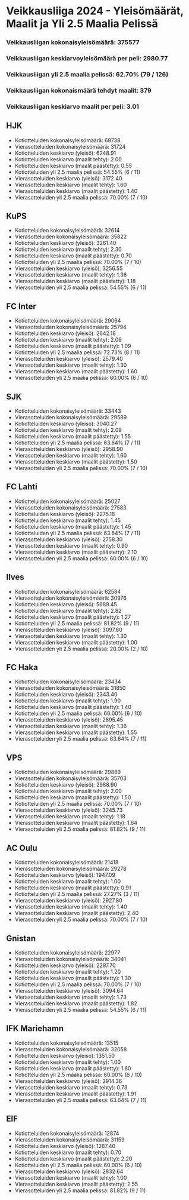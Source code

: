 # Veikkausliiga 2024 - Yleisömäärät, Maalit ja Yli 2.5 Maalia Pelissä

### Veikkausliigan kokonaisyleisömäärä: 375577
### Veikkausliigan keskiarvoyleisömäärä per peli: 2980.77
### Veikkausliigan yli 2.5 maalia pelissä: 62.70% (79 / 126)
### Veikkausliigan kokonaismäärä tehdyt maalit: 379
### Veikkausliigan keskiarvo maalit per peli: 3.01

## HJK
- Kotiotteluiden kokonaisyleisömäärä: 68738
- Vierasotteluiden kokonaisyleisömäärä: 31724
- Kotiotteluiden keskiarvo (yleisö): 6248.91
- Kotiotteluiden keskiarvo (maalit tehty): 2.00
- Kotiotteluiden keskiarvo (maalit päästetty): 0.55
- Kotiotteluiden yli 2.5 maalia pelissä: 54.55% (6 / 11)
- Vierasotteluiden keskiarvo (yleisö): 3172.40
- Vierasotteluiden keskiarvo (maalit tehty): 1.60
- Vierasotteluiden keskiarvo (maalit päästetty): 1.40
- Vierasotteluiden yli 2.5 maalia pelissä: 70.00% (7 / 10)

## KuPS
- Kotiotteluiden kokonaisyleisömäärä: 32614
- Vierasotteluiden kokonaisyleisömäärä: 35822
- Kotiotteluiden keskiarvo (yleisö): 3261.40
- Kotiotteluiden keskiarvo (maalit tehty): 2.30
- Kotiotteluiden keskiarvo (maalit päästetty): 0.70
- Kotiotteluiden yli 2.5 maalia pelissä: 70.00% (7 / 10)
- Vierasotteluiden keskiarvo (yleisö): 3256.55
- Vierasotteluiden keskiarvo (maalit tehty): 1.36
- Vierasotteluiden keskiarvo (maalit päästetty): 1.18
- Vierasotteluiden yli 2.5 maalia pelissä: 54.55% (6 / 11)

## FC Inter
- Kotiotteluiden kokonaisyleisömäärä: 29064
- Vierasotteluiden kokonaisyleisömäärä: 25794
- Kotiotteluiden keskiarvo (yleisö): 2642.18
- Kotiotteluiden keskiarvo (maalit tehty): 2.09
- Kotiotteluiden keskiarvo (maalit päästetty): 1.09
- Kotiotteluiden yli 2.5 maalia pelissä: 72.73% (8 / 11)
- Vierasotteluiden keskiarvo (yleisö): 2579.40
- Vierasotteluiden keskiarvo (maalit tehty): 1.30
- Vierasotteluiden keskiarvo (maalit päästetty): 1.60
- Vierasotteluiden yli 2.5 maalia pelissä: 60.00% (6 / 10)

## SJK
- Kotiotteluiden kokonaisyleisömäärä: 33443
- Vierasotteluiden kokonaisyleisömäärä: 29589
- Kotiotteluiden keskiarvo (yleisö): 3040.27
- Kotiotteluiden keskiarvo (maalit tehty): 2.09
- Kotiotteluiden keskiarvo (maalit päästetty): 1.55
- Kotiotteluiden yli 2.5 maalia pelissä: 63.64% (7 / 11)
- Vierasotteluiden keskiarvo (yleisö): 2958.90
- Vierasotteluiden keskiarvo (maalit tehty): 1.60
- Vierasotteluiden keskiarvo (maalit päästetty): 1.50
- Vierasotteluiden yli 2.5 maalia pelissä: 70.00% (7 / 10)

## FC Lahti
- Kotiotteluiden kokonaisyleisömäärä: 25027
- Vierasotteluiden kokonaisyleisömäärä: 27583
- Kotiotteluiden keskiarvo (yleisö): 2275.18
- Kotiotteluiden keskiarvo (maalit tehty): 1.45
- Kotiotteluiden keskiarvo (maalit päästetty): 1.45
- Kotiotteluiden yli 2.5 maalia pelissä: 63.64% (7 / 11)
- Vierasotteluiden keskiarvo (yleisö): 2758.30
- Vierasotteluiden keskiarvo (maalit tehty): 0.90
- Vierasotteluiden keskiarvo (maalit päästetty): 2.10
- Vierasotteluiden yli 2.5 maalia pelissä: 60.00% (6 / 10)

## Ilves
- Kotiotteluiden kokonaisyleisömäärä: 62584
- Vierasotteluiden kokonaisyleisömäärä: 30976
- Kotiotteluiden keskiarvo (yleisö): 5689.45
- Kotiotteluiden keskiarvo (maalit tehty): 2.82
- Kotiotteluiden keskiarvo (maalit päästetty): 1.27
- Kotiotteluiden yli 2.5 maalia pelissä: 81.82% (9 / 11)
- Vierasotteluiden keskiarvo (yleisö): 3097.60
- Vierasotteluiden keskiarvo (maalit tehty): 1.30
- Vierasotteluiden keskiarvo (maalit päästetty): 1.00
- Vierasotteluiden yli 2.5 maalia pelissä: 20.00% (2 / 10)

## FC Haka
- Kotiotteluiden kokonaisyleisömäärä: 23434
- Vierasotteluiden kokonaisyleisömäärä: 31850
- Kotiotteluiden keskiarvo (yleisö): 2343.40
- Kotiotteluiden keskiarvo (maalit tehty): 1.90
- Kotiotteluiden keskiarvo (maalit päästetty): 1.40
- Kotiotteluiden yli 2.5 maalia pelissä: 60.00% (6 / 10)
- Vierasotteluiden keskiarvo (yleisö): 2895.45
- Vierasotteluiden keskiarvo (maalit tehty): 1.36
- Vierasotteluiden keskiarvo (maalit päästetty): 1.55
- Vierasotteluiden yli 2.5 maalia pelissä: 63.64% (7 / 11)

## VPS
- Kotiotteluiden kokonaisyleisömäärä: 29889
- Vierasotteluiden kokonaisyleisömäärä: 35703
- Kotiotteluiden keskiarvo (yleisö): 2988.90
- Kotiotteluiden keskiarvo (maalit tehty): 2.00
- Kotiotteluiden keskiarvo (maalit päästetty): 1.50
- Kotiotteluiden yli 2.5 maalia pelissä: 70.00% (7 / 10)
- Vierasotteluiden keskiarvo (yleisö): 3245.73
- Vierasotteluiden keskiarvo (maalit tehty): 1.18
- Vierasotteluiden keskiarvo (maalit päästetty): 1.64
- Vierasotteluiden yli 2.5 maalia pelissä: 81.82% (9 / 11)

## AC Oulu
- Kotiotteluiden kokonaisyleisömäärä: 21418
- Vierasotteluiden kokonaisyleisömäärä: 29278
- Kotiotteluiden keskiarvo (yleisö): 1947.09
- Kotiotteluiden keskiarvo (maalit tehty): 1.00
- Kotiotteluiden keskiarvo (maalit päästetty): 0.91
- Kotiotteluiden yli 2.5 maalia pelissä: 27.27% (3 / 11)
- Vierasotteluiden keskiarvo (yleisö): 2927.80
- Vierasotteluiden keskiarvo (maalit tehty): 1.40
- Vierasotteluiden keskiarvo (maalit päästetty): 2.40
- Vierasotteluiden yli 2.5 maalia pelissä: 70.00% (7 / 10)

## Gnistan
- Kotiotteluiden kokonaisyleisömäärä: 22977
- Vierasotteluiden kokonaisyleisömäärä: 34041
- Kotiotteluiden keskiarvo (yleisö): 2297.70
- Kotiotteluiden keskiarvo (maalit tehty): 1.20
- Kotiotteluiden keskiarvo (maalit päästetty): 1.30
- Kotiotteluiden yli 2.5 maalia pelissä: 70.00% (7 / 10)
- Vierasotteluiden keskiarvo (yleisö): 3094.64
- Vierasotteluiden keskiarvo (maalit tehty): 1.73
- Vierasotteluiden keskiarvo (maalit päästetty): 1.82
- Vierasotteluiden yli 2.5 maalia pelissä: 54.55% (6 / 11)

## IFK Mariehamn
- Kotiotteluiden kokonaisyleisömäärä: 13515
- Vierasotteluiden kokonaisyleisömäärä: 32058
- Kotiotteluiden keskiarvo (yleisö): 1351.50
- Kotiotteluiden keskiarvo (maalit tehty): 1.00
- Kotiotteluiden keskiarvo (maalit päästetty): 1.60
- Kotiotteluiden yli 2.5 maalia pelissä: 60.00% (6 / 10)
- Vierasotteluiden keskiarvo (yleisö): 2914.36
- Vierasotteluiden keskiarvo (maalit tehty): 0.73
- Vierasotteluiden keskiarvo (maalit päästetty): 1.91
- Vierasotteluiden yli 2.5 maalia pelissä: 63.64% (7 / 11)

## EIF
- Kotiotteluiden kokonaisyleisömäärä: 12874
- Vierasotteluiden kokonaisyleisömäärä: 31159
- Kotiotteluiden keskiarvo (yleisö): 1287.40
- Kotiotteluiden keskiarvo (maalit tehty): 0.70
- Kotiotteluiden keskiarvo (maalit päästetty): 2.20
- Kotiotteluiden yli 2.5 maalia pelissä: 60.00% (6 / 10)
- Vierasotteluiden keskiarvo (yleisö): 2832.64
- Vierasotteluiden keskiarvo (maalit tehty): 1.00
- Vierasotteluiden keskiarvo (maalit päästetty): 2.55
- Vierasotteluiden yli 2.5 maalia pelissä: 81.82% (9 / 11)

